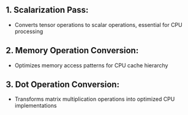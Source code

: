 ## 1. Scalarization Pass:
- Converts tensor operations to scalar operations, essential for CPU processing
## 2. Memory Operation Conversion:
- Optimizes memory access patterns for CPU cache hierarchy
## 3. Dot Operation Conversion:
- Transforms matrix multiplication operations into optimized CPU implementations